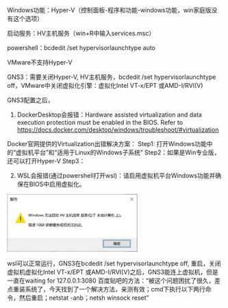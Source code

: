 Windows功能：Hyper-V（控制面板-程序和功能-windows功能，win家庭版没有这个选项）

启动服务：HV主机服务（win+R中输入services.msc）

powershell：bcdedit /set hypervisorlaunchtype auto


VMware不支持Hyper-V

GNS3：需要关闭Hyper-V, HV主机服务，bcdedit /set hypervisorlaunchtype off，VMware中关闭虚拟化引擎：虚拟化Intel VT-x/EPT 或AMD-I/RVI(V)

GNS3配置之后，
1. DockerDesktop会报错：Hardware assisted virtualization and data execution protection must be enabled in the BIOS. Refer to https://docs.docker.com/desktop/windows/troubleshoot/#virtualization

Docker官网提供的Virtualization出错解决方案：
Step1: 打开Windows功能中的“虚拟机平台”和“适用于Linux的Windows子系统”
Step2：如果是Win专业版，还可以打开Hyper-V
Step3：

2. WSL会报错(通过powershell打开wsl)：请启用虚拟机平台Windows功能并确保在BIOS中启用虚拟化。


<img src="image-20211018092941619.png" alt="image-20211018092941619" style="zoom:50%;" />



wsl可以正常运行，GNS3在bcdedit /set hypervisorlaunchtype off, 重启，关闭虚拟机虚拟化Intel VT-x/EPT 或AMD-I/RVI(V)之后，GNS3能连上虚拟机，但是一直在waiting for 127.0.0.1:3080
百度贴吧的方法：“被这个问题困扰了很久，差点重装系统了，今天找到了一个解决方法，亲测有效；cmd下执行以下两行命令，然后重启；netstat -anb；netsh winsock reset”
